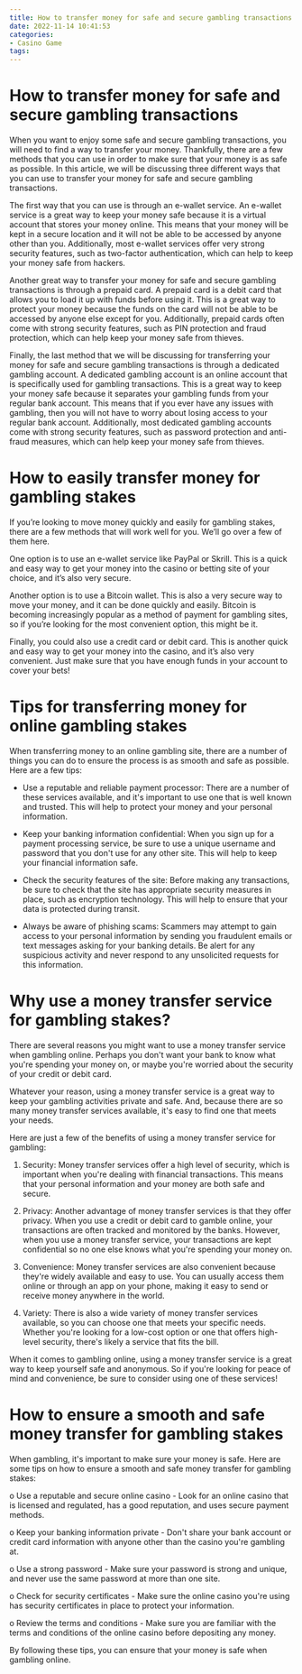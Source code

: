 ```yaml
---
title: How to transfer money for safe and secure gambling transactions 
date: 2022-11-14 10:41:53
categories:
- Casino Game
tags:
---
```



#  How to transfer money for safe and secure gambling transactions 

When you want to enjoy some safe and secure gambling transactions, you will need to find a way to transfer your money. Thankfully, there are a few methods that you can use in order to make sure that your money is as safe as possible. In this article, we will be discussing three different ways that you can use to transfer your money for safe and secure gambling transactions.

The first way that you can use is through an e-wallet service. An e-wallet service is a great way to keep your money safe because it is a virtual account that stores your money online. This means that your money will be kept in a secure location and it will not be able to be accessed by anyone other than you. Additionally, most e-wallet services offer very strong security features, such as two-factor authentication, which can help to keep your money safe from hackers.

Another great way to transfer your money for safe and secure gambling transactions is through a prepaid card. A prepaid card is a debit card that allows you to load it up with funds before using it. This is a great way to protect your money because the funds on the card will not be able to be accessed by anyone else except for you. Additionally, prepaid cards often come with strong security features, such as PIN protection and fraud protection, which can help keep your money safe from thieves.

Finally, the last method that we will be discussing for transferring your money for safe and secure gambling transactions is through a dedicated gambling account. A dedicated gambling account is an online account that is specifically used for gambling transactions. This is a great way to keep your money safe because it separates your gambling funds from your regular bank account. This means that if you ever have any issues with gambling, then you will not have to worry about losing access to your regular bank account. Additionally, most dedicated gambling accounts come with strong security features, such as password protection and anti-fraud measures, which can help keep your money safe from thieves.

#  How to easily transfer money for gambling stakes 

If you’re looking to move money quickly and easily for gambling stakes, there are a few methods that will work well for you. We’ll go over a few of them here.

One option is to use an e-wallet service like PayPal or Skrill. This is a quick and easy way to get your money into the casino or betting site of your choice, and it’s also very secure.

Another option is to use a Bitcoin wallet. This is also a very secure way to move your money, and it can be done quickly and easily. Bitcoin is becoming increasingly popular as a method of payment for gambling sites, so if you’re looking for the most convenient option, this might be it.

Finally, you could also use a credit card or debit card. This is another quick and easy way to get your money into the casino, and it’s also very convenient. Just make sure that you have enough funds in your account to cover your bets!

#  Tips for transferring money for online gambling stakes 

When transferring money to an online gambling site, there are a number of things you can do to ensure the process is as smooth and safe as possible. Here are a few tips:

- Use a reputable and reliable payment processor: There are a number of these services available, and it's important to use one that is well known and trusted. This will help to protect your money and your personal information.

- Keep your banking information confidential: When you sign up for a payment processing service, be sure to use a unique username and password that you don't use for any other site. This will help to keep your financial information safe.

- Check the security features of the site: Before making any transactions, be sure to check that the site has appropriate security measures in place, such as encryption technology. This will help to ensure that your data is protected during transit.

- Always be aware of phishing scams: Scammers may attempt to gain access to your personal information by sending you fraudulent emails or text messages asking for your banking details. Be alert for any suspicious activity and never respond to any unsolicited requests for this information.

#  Why use a money transfer service for gambling stakes? 

There are several reasons you might want to use a money transfer service when gambling online. Perhaps you don't want your bank to know what you're spending your money on, or maybe you're worried about the security of your credit or debit card.

Whatever your reason, using a money transfer service is a great way to keep your gambling activities private and safe. And, because there are so many money transfer services available, it's easy to find one that meets your needs.

Here are just a few of the benefits of using a money transfer service for gambling: 

1. Security: Money transfer services offer a high level of security, which is important when you're dealing with financial transactions. This means that your personal information and your money are both safe and secure. 

2. Privacy: Another advantage of money transfer services is that they offer privacy. When you use a credit or debit card to gamble online, your transactions are often tracked and monitored by the banks. However, when you use a money transfer service, your transactions are kept confidential so no one else knows what you're spending your money on. 

3. Convenience: Money transfer services are also convenient because they're widely available and easy to use. You can usually access them online or through an app on your phone, making it easy to send or receive money anywhere in the world. 

4. Variety: There is also a wide variety of money transfer services available, so you can choose one that meets your specific needs. Whether you're looking for a low-cost option or one that offers high-level security, there's likely a service that fits the bill. 

When it comes to gambling online, using a money transfer service is a great way to keep yourself safe and anonymous. So if you're looking for peace of mind and convenience, be sure to consider using one of these services!

#  How to ensure a smooth and safe money transfer for gambling stakes

When gambling, it's important to make sure your money is safe. Here are some tips on how to ensure a smooth and safe money transfer for gambling stakes:

o Use a reputable and secure online casino - Look for an online casino that is licensed and regulated, has a good reputation, and uses secure payment methods.

o Keep your banking information private - Don't share your bank account or credit card information with anyone other than the casino you're gambling at.

o Use a strong password - Make sure your password is strong and unique, and never use the same password at more than one site.

o Check for security certificates - Make sure the online casino you're using has security certificates in place to protect your information.

o Review the terms and conditions - Make sure you are familiar with the terms and conditions of the online casino before depositing any money.


By following these tips, you can ensure that your money is safe when gambling online.